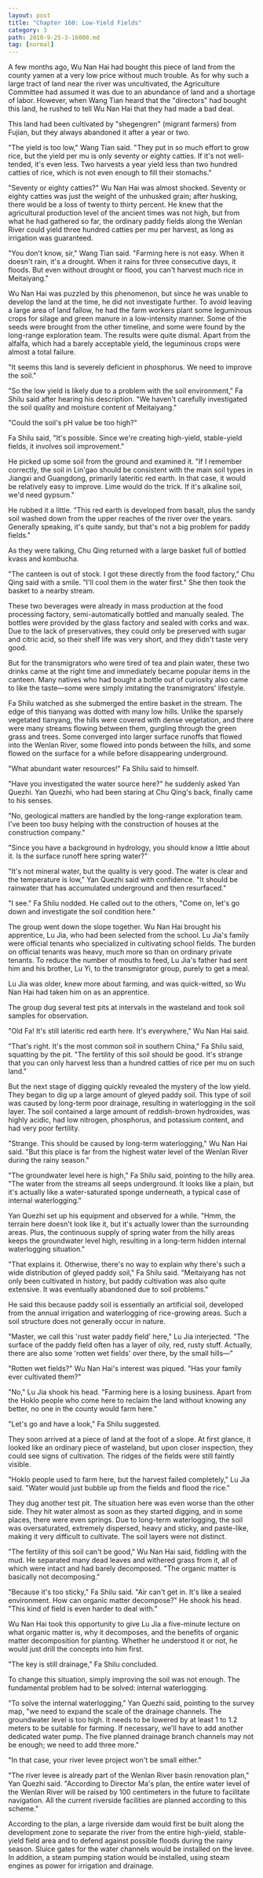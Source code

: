 ```yaml
---
layout: post
title: "Chapter 160: Low-Yield Fields"
category: 3
path: 2010-9-25-3-16000.md
tag: [normal]
---
```


A few months ago, Wu Nan Hai had bought this piece of land from the county yamen at a very low price without much trouble. As for why such a large tract of land near the river was uncultivated, the Agriculture Committee had assumed it was due to an abundance of land and a shortage of labor. However, when Wang Tian heard that the "directors" had bought this land, he rushed to tell Wu Nan Hai that they had made a bad deal.

This land had been cultivated by "shegengren" (migrant farmers) from Fujian, but they always abandoned it after a year or two.

"The yield is too low," Wang Tian said. "They put in so much effort to grow rice, but the yield per mu is only seventy or eighty catties. If it's not well-tended, it's even less. Two harvests a year yield less than two hundred catties of rice, which is not even enough to fill their stomachs."

"Seventy or eighty catties?" Wu Nan Hai was almost shocked. Seventy or eighty catties was just the weight of the unhusked grain; after husking, there would be a loss of twenty to thirty percent. He knew that the agricultural production level of the ancient times was not high, but from what he had gathered so far, the ordinary paddy fields along the Wenlan River could yield three hundred catties per mu per harvest, as long as irrigation was guaranteed.

"You don't know, sir," Wang Tian said. "Farming here is not easy. When it doesn't rain, it's a drought. When it rains for three consecutive days, it floods. But even without drought or flood, you can't harvest much rice in Meitaiyang."

Wu Nan Hai was puzzled by this phenomenon, but since he was unable to develop the land at the time, he did not investigate further. To avoid leaving a large area of land fallow, he had the farm workers plant some leguminous crops for silage and green manure in a low-intensity manner. Some of the seeds were brought from the other timeline, and some were found by the long-range exploration team. The results were quite dismal. Apart from the alfalfa, which had a barely acceptable yield, the leguminous crops were almost a total failure.

"It seems this land is severely deficient in phosphorus. We need to improve the soil."

"So the low yield is likely due to a problem with the soil environment," Fa Shilu said after hearing his description. "We haven't carefully investigated the soil quality and moisture content of Meitaiyang."

"Could the soil's pH value be too high?"

Fa Shilu said, "It's possible. Since we're creating high-yield, stable-yield fields, it involves soil improvement."

He picked up some soil from the ground and examined it. "If I remember correctly, the soil in Lin'gao should be consistent with the main soil types in Jiangxi and Guangdong, primarily lateritic red earth. In that case, it would be relatively easy to improve. Lime would do the trick. If it's alkaline soil, we'd need gypsum."

He rubbed it a little. "This red earth is developed from basalt, plus the sandy soil washed down from the upper reaches of the river over the years. Generally speaking, it's quite sandy, but that's not a big problem for paddy fields."

As they were talking, Chu Qing returned with a large basket full of bottled kvass and kombucha.

"The canteen is out of stock. I got these directly from the food factory," Chu Qing said with a smile. "I'll cool them in the water first." She then took the basket to a nearby stream.

These two beverages were already in mass production at the food processing factory, semi-automatically bottled and manually sealed. The bottles were provided by the glass factory and sealed with corks and wax. Due to the lack of preservatives, they could only be preserved with sugar and citric acid, so their shelf life was very short, and they didn't taste very good.

But for the transmigrators who were tired of tea and plain water, these two drinks came at the right time and immediately became popular items in the canteen. Many natives who had bought a bottle out of curiosity also came to like the taste—some were simply imitating the transmigrators' lifestyle.

Fa Shilu watched as she submerged the entire basket in the stream. The edge of this tianyang was dotted with many low hills. Unlike the sparsely vegetated tianyang, the hills were covered with dense vegetation, and there were many streams flowing between them, gurgling through the green grass and trees. Some converged into larger surface runoffs that flowed into the Wenlan River, some flowed into ponds between the hills, and some flowed on the surface for a while before disappearing underground.

"What abundant water resources!" Fa Shilu said to himself.

"Have you investigated the water source here?" he suddenly asked Yan Quezhi. Yan Quezhi, who had been staring at Chu Qing's back, finally came to his senses.

"No, geological matters are handled by the long-range exploration team. I've been too busy helping with the construction of houses at the construction company."

"Since you have a background in hydrology, you should know a little about it. Is the surface runoff here spring water?"

"It's not mineral water, but the quality is very good. The water is clear and the temperature is low," Yan Quezhi said with confidence. "It should be rainwater that has accumulated underground and then resurfaced."

"I see." Fa Shilu nodded. He called out to the others, "Come on, let's go down and investigate the soil condition here."

The group went down the slope together. Wu Nan Hai brought his apprentice, Lu Jia, who had been selected from the school. Lu Jia's family were official tenants who specialized in cultivating school fields. The burden on official tenants was heavy, much more so than on ordinary private tenants. To reduce the number of mouths to feed, Lu Jia's father had sent him and his brother, Lu Yi, to the transmigrator group, purely to get a meal.

Lu Jia was older, knew more about farming, and was quick-witted, so Wu Nan Hai had taken him on as an apprentice.

The group dug several test pits at intervals in the wasteland and took soil samples for observation.

"Old Fa! It's still lateritic red earth here. It's everywhere," Wu Nan Hai said.

"That's right. It's the most common soil in southern China," Fa Shilu said, squatting by the pit. "The fertility of this soil should be good. It's strange that you can only harvest less than a hundred catties of rice per mu on such land."

But the next stage of digging quickly revealed the mystery of the low yield. They began to dig up a large amount of gleyed paddy soil. This type of soil was caused by long-term poor drainage, resulting in waterlogging in the soil layer. The soil contained a large amount of reddish-brown hydroxides, was highly acidic, had low nitrogen, phosphorus, and potassium content, and had very poor fertility.

"Strange. This should be caused by long-term waterlogging," Wu Nan Hai said. "But this place is far from the highest water level of the Wenlan River during the rainy season."

"The groundwater level here is high," Fa Shilu said, pointing to the hilly area. "The water from the streams all seeps underground. It looks like a plain, but it's actually like a water-saturated sponge underneath, a typical case of internal waterlogging."

Yan Quezhi set up his equipment and observed for a while. "Hmm, the terrain here doesn't look like it, but it's actually lower than the surrounding areas. Plus, the continuous supply of spring water from the hilly areas keeps the groundwater level high, resulting in a long-term hidden internal waterlogging situation."

"That explains it. Otherwise, there's no way to explain why there's such a wide distribution of gleyed paddy soil," Fa Shilu said. "Meitaiyang has not only been cultivated in history, but paddy cultivation was also quite extensive. It was eventually abandoned due to soil problems."

He said this because paddy soil is essentially an artificial soil, developed from the annual irrigation and waterlogging of rice-growing areas. Such a soil structure does not generally occur in nature.

"Master, we call this 'rust water paddy field' here," Lu Jia interjected. "The surface of the paddy field often has a layer of oily, red, rusty stuff. Actually, there are also some 'rotten wet fields' over there, by the small hills—"

"Rotten wet fields?" Wu Nan Hai's interest was piqued. "Has your family ever cultivated them?"

"No," Lu Jia shook his head. "Farming here is a losing business. Apart from the Hoklo people who come here to reclaim the land without knowing any better, no one in the county would farm here."

"Let's go and have a look," Fa Shilu suggested.

They soon arrived at a piece of land at the foot of a slope. At first glance, it looked like an ordinary piece of wasteland, but upon closer inspection, they could see signs of cultivation. The ridges of the fields were still faintly visible.

"Hoklo people used to farm here, but the harvest failed completely," Lu Jia said. "Water would just bubble up from the fields and flood the rice."

They dug another test pit. The situation here was even worse than the other side. They hit water almost as soon as they started digging, and in some places, there were even springs. Due to long-term waterlogging, the soil was oversaturated, extremely dispersed, heavy and sticky, and paste-like, making it very difficult to cultivate. The soil layers were not distinct.

"The fertility of this soil can't be good," Wu Nan Hai said, fiddling with the mud. He separated many dead leaves and withered grass from it, all of which were intact and had barely decomposed. "The organic matter is basically not decomposing."

"Because it's too sticky," Fa Shilu said. "Air can't get in. It's like a sealed environment. How can organic matter decompose?" He shook his head. "This kind of field is even harder to deal with."

Wu Nan Hai took this opportunity to give Lu Jia a five-minute lecture on what organic matter is, why it decomposes, and the benefits of organic matter decomposition for planting. Whether he understood it or not, he would just drill the concepts into him first.

"The key is still drainage," Fa Shilu concluded.

To change this situation, simply improving the soil was not enough. The fundamental problem had to be solved: internal waterlogging.

"To solve the internal waterlogging," Yan Quezhi said, pointing to the survey map, "we need to expand the scale of the drainage channels. The groundwater level is too high. It needs to be lowered by at least 1 to 1.2 meters to be suitable for farming. If necessary, we'll have to add another dedicated water pump. The five planned drainage branch channels may not be enough; we need to add three more."

"In that case, your river levee project won't be small either."

"The river levee is already part of the Wenlan River basin renovation plan," Yan Quezhi said. "According to Director Ma's plan, the entire water level of the Wenlan River will be raised by 100 centimeters in the future to facilitate navigation. All the current riverside facilities are planned according to this scheme."

According to the plan, a large riverside dam would first be built along the development zone to separate the river from the entire high-yield, stable-yield field area and to defend against possible floods during the rainy season. Sluice gates for the water channels would be installed on the levee. In addition, a steam pumping station would be installed, using steam engines as power for irrigation and drainage.
